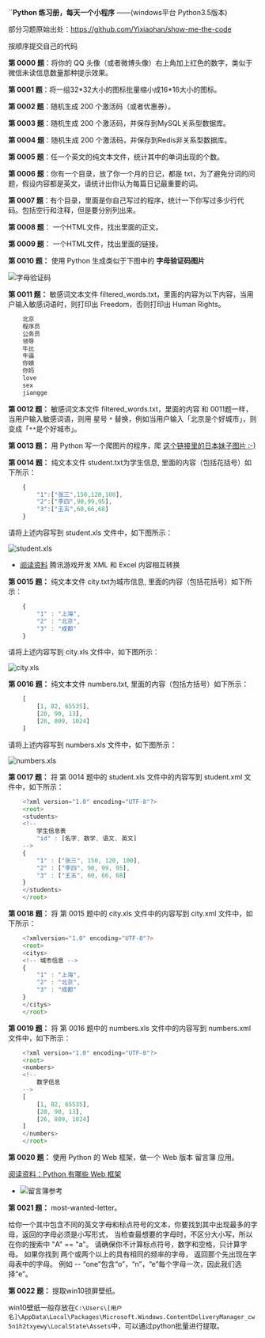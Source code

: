 ``**Python 练习册，每天一个小程序**
    ——(windows平台 Python3.5版本)

部分习题原始出处：https://github.com/Yixiaohan/show-me-the-code

按顺序提交自己的代码

**第 0000 题**：将你的 QQ 头像（或者微博头像）右上角加上红色的数字，类似于微信未读信息数量那种提示效果。

**第 0001 题**：将一组32\*32大小的图标批量缩小成16\*16大小的图标。

**第 0002 题**：随机生成 200 个激活码（或者优惠券）。

**第 0003 题**：随机生成 200 个激活码，并保存到MySQL关系型数据库。

**第 0004 题**：随机生成 200 个激活码，并保存到Redis非关系型数据库。

**第 0005 题**：任一个英文的纯文本文件，统计其中的单词出现的个数。

**第 0006 题**：你有一个目录，放了你一个月的日记，都是 txt，为了避免分词的问题，假设内容都是英文，请统计出你认为每篇日记最重要的词。

**第 0007 题**：有个目录，里面是你自己写过的程序，统计一下你写过多少行代码。包括空行和注释，但是要分别列出来。

**第 0008 题**： 一个HTML文件，找出里面的正文。

**第 0009 题**： 一个HTML文件，找出里面的链接。

**第 0010 题：** 使用 Python 生成类似于下图中的 **字母验证码图片**

![字母验证码](http://i.imgur.com/aVhbegV.jpg)

**第 0011 题：** 敏感词文本文件 filtered_words.txt，里面的内容为以下内容，当用户输入敏感词语时，则打印出 Freedom，否则打印出 Human Rights。

```javascript
    北京
    程序员
    公务员
    领导
    牛比
    牛逼
    你娘
    你妈
    love
    sex
    jiangge
```

**第 0012 题：** 敏感词文本文件 filtered_words.txt，里面的内容 和 0011题一样，当用户输入敏感词语，则用 星号 `*` 替换，例如当用户输入「北京是个好城市」，则变成「`**`是个好城市」。

**第 0013 题：** 用 Python 写一个爬图片的程序，爬 [这个链接里的日本妹子图片 :-)](http://tieba.baidu.com/p/2166231880)

**第 0014 题：** 纯文本文件 student.txt为学生信息, 里面的内容（包括花括号）如下所示：

```javascript
    {
        "1":["张三",150,120,100],
        "2":["李四",90,99,95],
        "3":["王五",60,66,68]
    }
```

请将上述内容写到 student.xls 文件中，如下图所示：

![student.xls](http://i.imgur.com/nPDlpme.jpg)

- [阅读资料](http://www.cnblogs.com/skynet/archive/2013/05/06/3063245.html) 腾讯游戏开发 XML 和 Excel 内容相互转换

**第 0015 题：** 纯文本文件 city.txt为城市信息, 里面的内容（包括花括号）如下所示：

```javascript
    {
        "1" : "上海",
        "2" : "北京",
        "3" : "成都"
    }
```

请将上述内容写到 city.xls 文件中，如下图所示：

![city.xls](http://i.imgur.com/rOHbUzg.png)

**第 0016 题：** 纯文本文件 numbers.txt, 里面的内容（包括方括号）如下所示：

```javascript
    [
        [1, 82, 65535],
        [20, 90, 13],
        [26, 809, 1024]
    ]
```

请将上述内容写到 numbers.xls 文件中，如下图所示：

![numbers.xls](http://i.imgur.com/iuz0Pbv.png)

**第 0017 题：** 将 第 0014 题中的 student.xls 文件中的内容写到 student.xml 文件中，如下所示：

```javascript
    <?xml version="1.0" encoding="UTF-8"?>
    <root>
    <students>
    <!--
    	学生信息表
    	"id" : [名字, 数学, 语文, 英文]
    -->
    {
        "1" : ["张三", 150, 120, 100],
        "2" : ["李四", 90, 99, 95],
        "3" : ["王五", 60, 66, 68]
    }
    </students>
    </root>
```

**第 0018 题：** 将 第 0015 题中的 city.xls 文件中的内容写到 city.xml 文件中，如下所示：

```javascript
    <?xmlversion="1.0" encoding="UTF-8"?>
    <root>
    <citys>
    <!-- 城市信息 -->
    {
        "1" : "上海",
        "2" : "北京",
        "3" : "成都"
    }
    </citys>
    </root>
```

**第 0019 题：** 将 第 0016 题中的 numbers.xls 文件中的内容写到 numbers.xml 文件中，如下所示：

```javascript
    <?xml version="1.0" encoding="UTF-8"?>
    <root>
    <numbers>
    <!--
    	数字信息
    -->
    [
        [1, 82, 65535],
        [20, 90, 13],
        [26, 809, 1024]
    ]
    </numbers>
    </root>
```

**第 0020 题：** 使用 Python 的 Web 框架，做一个 Web 版本 留言簿 应用。

[阅读资料：Python 有哪些 Web 框架](http://v2ex.com/t/151643#reply53)

- ![留言簿参考](http://i.imgur.com/VIyCZ0i.jpg)

**第 0021 题：** most-wanted-letter。

给你一个其中包含不同的英文字母和标点符号的文本，你要找到其中出现最多的字母，返回的字母必须是小写形式，
当检查最想要的字母时，不区分大小写，所以在你的搜索中 "A" == "a"。 请确保你不计算标点符号，数字和空格，只计算字母。
如果你找到 两个或两个以上的具有相同的频率的字母， 返回那个先出现在字母表中的字母。 例如 -- “one”包含“o”，“n”，“e”每个字母一次，因此我们选择“e”。

**第 0022 题：** 提取win10锁屏壁纸。

win10壁纸一般存放在`C:\Users\[用户名]\AppData\Local\Packages\Microsoft.Windows.ContentDeliveryManager_cw5n1h2txyewy\LocalState\Assets`中，可以通过python批量进行提取。